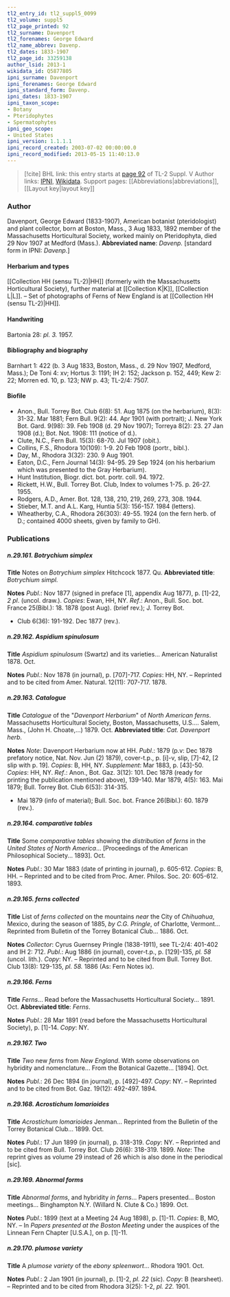 ```yaml
---
tl2_entry_id: tl2_suppl5_0099
tl2_volume: suppl5
tl2_page_printed: 92
tl2_surname: Davenport
tl2_forenames: George Edward
tl2_name_abbrev: Davenp.
tl2_dates: 1833-1907
tl2_page_id: 33259138
author_lsid: 2013-1
wikidata_id: Q5877805
ipni_surname: Davenport
ipni_forenames: George Edward
ipni_standard_form: Davenp.
ipni_dates: 1833-1907
ipni_taxon_scope: 
- Botany
- Pteridophytes
- Spermatophytes
ipni_geo_scope: 
- United States
ipni_version: 1.1.1.1
ipni_record_created: 2003-07-02 00:00:00.0
ipni_record_modified: 2013-05-15 11:40:13.0
---
```


> [!cite] BHL link: this entry starts at [page 92](https://www.biodiversitylibrary.org/page/33259138) of TL-2 Suppl. V
> Author links: [IPNI](https://www.ipni.org/a/2013-1), [Wikidata](https://www.wikidata.org/wiki/Q5877805). Support pages: [[Abbreviations|abbreviations]], [[Layout key|layout key]]

### Author

Davenport, George Edward (1833-1907), American botanist (pteridologist) and plant collector, born at Boston, Mass., 3 Aug 1833, 1892 member of the Massachusetts Horticultural Society, worked mainly on Pteridophyta, died 29 Nov 1907 at Medford (Mass.). 
**Abbreviated name**: *Davenp.* \[standard form in IPNI: *Davenp.*\]

#### Herbarium and types

[[Collection HH (sensu TL-2)|HH]] (formerly with the Massachusetts Horticultural Society), further material at [[Collection K|K]], [[Collection L|L]]. – Set of photographs of Ferns of New England is at [[Collection HH (sensu TL-2)|HH]].

#### Handwriting

Bartonia 28: *pl. 3.* 1957.

#### Bibliography and biography

Barnhart 1: 422 (b. 3 Aug 1833, Boston, Mass., d. 29 Nov 1907, Medford, Mass.); De Toni 4: xv; Hortus 3: 1191; IH 2: 152; Jackson p. 152, 449; Kew 2: 22; Morren ed. 10, p. 123; NW p. 43; TL-2/4: 7507.

#### Biofile

- Anon., Bull. Torrey Bot. Club 6(8): 51. Aug 1875 (on the herbarium), 8(3): 31-32. Mar 1881; Fern Bull. 9(2): 44. Apr 1901 (with portrait); J. New York Bot. Gard. 9(98): 39. Feb 1908 (d. 29 Nov 1907); Torreya 8(2): 23. 27 Jan 1908 (d.); Bot. Not. 1908: 111 (notice of d.).
- Clute, N.C., Fern Bull. 15(3): 68-70. Jul 1907 (obit.).
- Collins, F.S., Rhodora 10(109): 1-9. 20 Feb 1908 (portr., bibl.).
- Day, M., Rhodora 3(32): 230. 9 Aug 1901.
- Eaton, D.C., Fern Journal 14(3): 94-95. 29 Sep 1924 (on his herbarium which was presented to the Gray Herbarium).
- Hunt Institution, Biogr. dict. bot. portr. coll. 94. 1972.
- Rickett, H.W., Bull. Torrey Bot. Club, Index to volumes 1-75. p. 26-27. 1955.
- Rodgers, A.D., Amer. Bot. 128, 138, 210, 219, 269, 273, 308. 1944.
- Stieber, M.T. and A.L. Karg, Huntia 5(3): 156-157. 1984 (letters).
- Wheatherby, C.A., Rhodora 26(303): 49-55. 1924 (on the fern herb. of D.; contained 4000 sheets, given by family to GH).

### Publications

##### n.29.161. Botrychium simplex

**Title**
Notes on *Botrychium simplex* Hitchcock 1877. Qu.
**Abbreviated title**: *Botrychium simpl.*

**Notes**
*Publ*.: Nov 1877 (signed in preface \[1\], appendix Aug 1877), p. \[1\]-22, *2 pl*. (uncol. draw.).
*Copies*: Ewan, HH, NY.
*Ref*.: Anon., Bull. Soc. bot. France 25(Bibl.): 18. 1878 (post Aug). (brief rev.); J. Torrey Bot.
- Club 6(36): 191-192. Dec 1877 (rev.).

##### n.29.162. Aspidium spinulosum

**Title**
*Aspidium spinulosum* (Swartz) and its varieties... American Naturalist 1878. Oct.

**Notes**
*Publ*.: Nov 1878 (in journal), p. \[707\]-717. *Copies*: HH, NY. – Reprinted and to be cited from Amer. Natural. 12(11): 707-717. 1878.

##### n.29.163. Catalogue

**Title**
*Catalogue* of the "*Davenport Herbarium*" of *North American ferns*. Massachusetts Horticultural Society, Boston, Massachusetts, U.S.... Salem, Mass., (John H. Choate,...) 1879. Oct.
**Abbreviated title**: *Cat. Davenport herb.*

**Notes**
*Note*: Davenport Herbarium now at HH.
*Publ*.: 1879 (p.v: Dec 1878 prefatory notice, Nat. Nov. Jun (2) 1879), cover-t.p., p. \[i\]-v, slip, \[7\]-42, \[2 slip with p. 19\]. *Copies*: B, HH, NY.
*Supplement*: Mar 1883, p. \[43\]-50. *Copies*: HH, NY.
*Ref*.: Anon., Bot. Gaz. 3(12): 101. Dec 1878 (ready for printing the publication mentioned above), 139-140. Mar 1879, 4(5): 163. Mai 1879; Bull. Torrey Bot. Club 6(53): 314-315.
- Mai 1879 (info of material); Bull. Soc. bot. France 26(Bibl.): 60. 1879 (rev.).

##### n.29.164. comparative tables

**Title**
Some *comparative tables* showing the *distribution* of *ferns* in the *United States of North America*... \[Proceedings of the American Philosophical Society... 1893\]. Oct.

**Notes**
*Publ*.: 30 Mar 1883 (date of printing in journal), p. 605-612. *Copies*: B, HH. – Reprinted and to be cited from Proc. Amer. Philos. Soc. 20: 605-612. 1893.

##### n.29.165. ferns collected

**Title**
List of *ferns collected* on the mountains *near* the City of *Chihuahua*, Mexico, during the season of 1885, *by C.G. Pringle*, of Charlotte, Vermont... Reprinted from Bulletin of the Torrey Botanical Club... 1886. Oct.

**Notes**
*Collector*: Cyrus Guernsey Pringle (1838-1911), see TL-2/4: 401-402 and IH 2: 712.
*Publ*.: Aug 1886 (in journal), cover-t.p., p. \[129\]-135, *pl. 58* (uncol. lith.). *Copy*: NY. – Reprinted and to be cited from Bull. Torrey Bot. Club 13(8): 129-135, *pl. 58.* 1886 (As: Fern Notes ix).

##### n.29.166. Ferns

**Title**
*Ferns*... Read before the Massachusetts Horticultural Society... 1891. Oct.
**Abbreviated title**: *Ferns*.

**Notes**
*Publ*.: 28 Mar 1891 (read before the Massachusetts Horticultural Society), p. \[1\]-14. *Copy*: NY.

##### n.29.167. Two

**Title**
*Two* new *ferns* from *New England*. With some observations on hybridity and nomenclature... From the Botanical Gazette... \[1894\]. Oct.

**Notes**
*Publ*.: 26 Dec 1894 (in journal), p. \[492\]-497. *Copy*: NY. – Reprinted and to be cited from Bot. Gaz. 19(12): 492-497. 1894.

##### n.29.168. Acrostichum lomarioides

**Title**
*Acrostichum lomarioides* Jenman... Reprinted from the Bulletin of the Torrey Botanical Club... 1899. Oct.

**Notes**
*Publ*.: 17 Jun 1899 (in journal), p. 318-319. *Copy*: NY. – Reprinted and to be cited from Bull. Torrey Bot. Club 26(6): 318-319. 1899.
*Note*: The reprint gives as volume 29 instead of 26 which is also done in the periodical \[sic\].

##### n.29.169. Abnormal forms

**Title**
*Abnormal forms*, and hybridity *in ferns*... Papers presented... Boston meetings... Binghampton N.Y. (Willard N. Clute & Co.) 1899. Oct.

**Notes**
*Publ*.: 1899 (text at a Meeting 24 Aug 1898), p. \[1\]-11. *Copies*: B, MO, NY. – In *Papers presented at the Boston Meeting* under the auspices of the Linnean Fern Chapter \[U.S.A.\], on p. \[1\]-11.

##### n.29.170. plumose variety

**Title**
A *plumose variety* of the *ebony spleenwort*... Rhodora 1901. Oct.

**Notes**
*Publ*.: 2 Jan 1901 (in journal), p. \[1\]-2, *pl. 22* (sic). *Copy*: B (tearsheet). – Reprinted and to be cited from Rhodora 3(25): 1-2, *pl. 22.* 1901.

